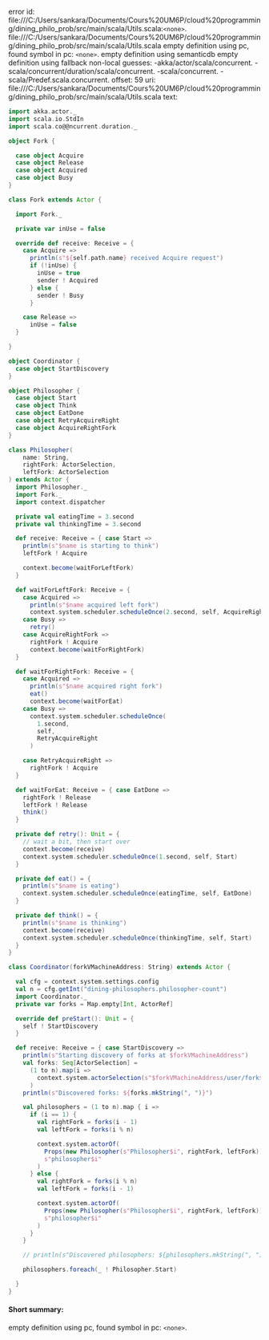 error id: file:///C:/Users/sankara/Documents/Cours%20UM6P/cloud%20programming/dining_philo_prob/src/main/scala/Utils.scala:`<none>`.
file:///C:/Users/sankara/Documents/Cours%20UM6P/cloud%20programming/dining_philo_prob/src/main/scala/Utils.scala
empty definition using pc, found symbol in pc: `<none>`.
empty definition using semanticdb
empty definition using fallback
non-local guesses:
	 -akka/actor/scala/concurrent.
	 -scala/concurrent/duration/scala/concurrent.
	 -scala/concurrent.
	 -scala/Predef.scala.concurrent.
offset: 59
uri: file:///C:/Users/sankara/Documents/Cours%20UM6P/cloud%20programming/dining_philo_prob/src/main/scala/Utils.scala
text:
```scala
import akka.actor._
import scala.io.StdIn
import scala.co@@ncurrent.duration._

object Fork {

  case object Acquire
  case object Release
  case object Acquired
  case object Busy
}

class Fork extends Actor {

  import Fork._

  private var inUse = false

  override def receive: Receive = {
    case Acquire =>
      println(s"${self.path.name} received Acquire request")
      if (!inUse) {
        inUse = true
        sender ! Acquired
      } else {
        sender ! Busy
      }

    case Release =>
      inUse = false
  }

}

object Coordinator {
  case object StartDiscovery
}

object Philosopher {
  case object Start
  case object Think
  case object EatDone
  case object RetryAcquireRight
  case object AcquireRightFork
}

class Philosopher(
    name: String,
    rightFork: ActorSelection,
    leftFork: ActorSelection
) extends Actor {
  import Philosopher._
  import Fork._
  import context.dispatcher

  private val eatingTime = 3.second
  private val thinkingTime = 3.second

  def receive: Receive = { case Start =>
    println(s"$name is starting to think")
    leftFork ! Acquire

    context.become(waitForLeftFork)
  }

  def waitForLeftFork: Receive = {
    case Acquired =>
      println(s"$name acquired left fork")
      context.system.scheduler.scheduleOnce(2.second, self, AcquireRightFork)
    case Busy =>
      retry()
    case AcquireRightFork =>
      rightFork ! Acquire
      context.become(waitForRightFork)
  }

  def waitForRightFork: Receive = {
    case Acquired =>
      println(s"$name acquired right fork")
      eat()
      context.become(waitForEat)
    case Busy =>
      context.system.scheduler.scheduleOnce(
        1.second,
        self,
        RetryAcquireRight
      )

    case RetryAcquireRight =>
      rightFork ! Acquire
  }

  def waitForEat: Receive = { case EatDone =>
    rightFork ! Release
    leftFork ! Release
    think()
  }

  private def retry(): Unit = {
    // wait a bit, then start over
    context.become(receive)
    context.system.scheduler.scheduleOnce(1.second, self, Start)
  }

  private def eat() = {
    println(s"$name is eating")
    context.system.scheduler.scheduleOnce(eatingTime, self, EatDone)
  }

  private def think() = {
    println(s"$name is thinking")
    context.become(receive)
    context.system.scheduler.scheduleOnce(thinkingTime, self, Start)
  }
}

class Coordinator(forkVMachineAddress: String) extends Actor {

  val cfg = context.system.settings.config
  val n = cfg.getInt("dining-philosophers.philosopher-count")
  import Coordinator._
  private var forks = Map.empty[Int, ActorRef]

  override def preStart(): Unit = {
    self ! StartDiscovery
  }

  def receive: Receive = { case StartDiscovery =>
    println(s"Starting discovery of forks at $forkVMachineAddress")
    val forks: Seq[ActorSelection] =
      (1 to n).map(i =>
        context.system.actorSelection(s"$forkVMachineAddress/user/fork$i")
      )
    println(s"Discovered forks: ${forks.mkString(", ")}")

    val philosophers = (1 to n).map { i =>
      if (i == 1) {
        val rightFork = forks(i - 1)
        val leftFork = forks(i % n)

        context.system.actorOf(
          Props(new Philosopher(s"Philosopher$i", rightFork, leftFork)),
          s"philosopher$i"
        )
      } else {
        val rightFork = forks(i % n)
        val leftFork = forks(i - 1)

        context.system.actorOf(
          Props(new Philosopher(s"Philosopher$i", rightFork, leftFork)),
          s"philosopher$i"
        )
      }
    }

    // println(s"Discovered philosophers: ${philosophers.mkString(", ")}")

    philosophers.foreach(_ ! Philosopher.Start)

  }
}

```


#### Short summary: 

empty definition using pc, found symbol in pc: `<none>`.